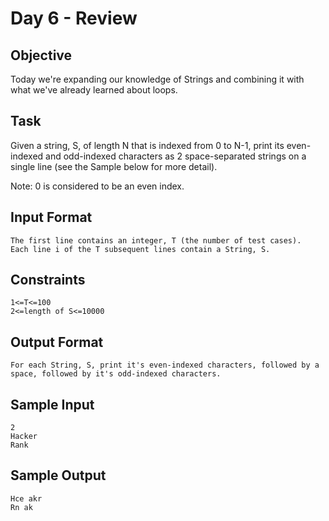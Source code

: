 # Day 6 - Review

## Objective 
Today we're expanding our knowledge of Strings and combining it with what we've already learned about loops.

## Task 
Given a string, S, of length N that is indexed from 0 to N-1, print its even-indexed and odd-indexed characters as 2 space-separated strings on a single line (see the Sample below for more detail).

Note: 0 is considered to be an even index.

## Input Format
```
The first line contains an integer, T (the number of test cases). 
Each line i of the T subsequent lines contain a String, S.
```

## Constraints
```
1<=T<=100
2<=length of S<=10000
```

## Output Format
```
For each String, S, print it's even-indexed characters, followed by a space, followed by it's odd-indexed characters.
```

## Sample Input
```
2
Hacker
Rank
```

## Sample Output
```
Hce akr
Rn ak
```